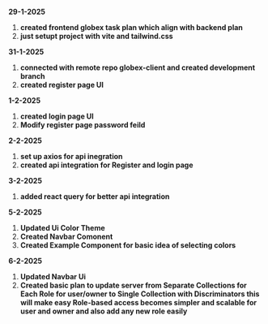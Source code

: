 **29-1-2025**

1. **created frontend globex task plan which align with backend plan**
2. **just setupt project with vite and tailwind.css**

**31-1-2025**

1. **connected with remote repo globex-client and created development branch**
2. **created register page UI**

**1-2-2025**

1. **created login page UI**
2. **Modify register page password feild**

**2-2-2025**

1. **set up axios for api inegration**
2. **created api integration for Register and login page**

**3-2-2025**

1. **added react query for better api integration**

**5-2-2025**

1. **Updated Ui Color Theme**
2. **Created Navbar Comonent**
3. **Created Example Component for basic idea of selecting colors**

**6-2-2025**

1. **Updated Navbar Ui**
2. **Created basic plan to update server from Separate Collections for Each Role for user/owner to Single Collection with Discriminators this will make easy Role-based access becomes simpler and scalable for user and owner and also add any new role easily**
